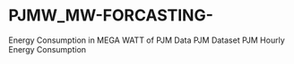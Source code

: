 # PJMW_MW-FORCASTING-
Energy Consumption in MEGA WATT of PJM Data PJM Dataset PJM Hourly Energy Consumption
